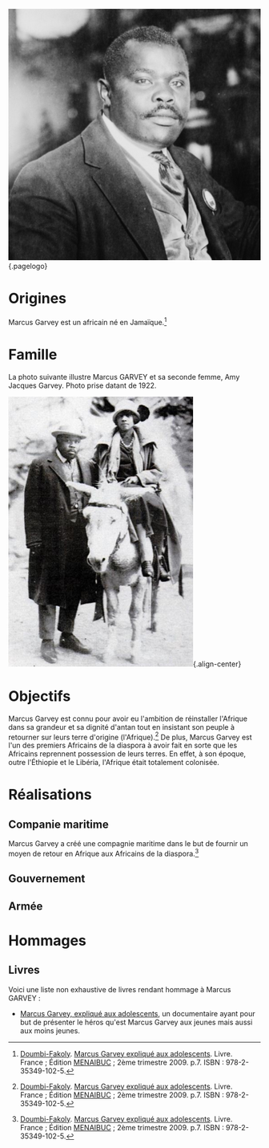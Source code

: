 <!-- TITLE: Marcus Gavey -->
<!-- SUBTITLE: Présentation de Marcus Gavey -->

![Marcus Garvey Portrait](/uploads/personnalite/marcus-garvey-portrait.png "Marcus Garvey Portrait"){.pagelogo}

# Origines
Marcus Garvey est un africain né en Jamaïque.[^1]

# Famille
La photo suivante illustre Marcus GARVEY et sa seconde femme, Amy Jacques Garvey. Photo prise datant de 1922.

![Marcus With Amy Jacques Garvey](/uploads/personnalite/marcus-with-amy-jacques-garvey.png "Marcus Garvey et Amy Jacques Garvey, sa seconde femme, en 1922."){.align-center}

# Objectifs
Marcus Garvey est connu pour avoir eu l'ambition de réinstaller l'Afrique dans sa grandeur et sa dignité d'antan tout en insistant son peuple à retourner sur leurs terre d'origine (l'Afrique).[^1]
De plus, Marcus Garvey est l'un des premiers Africains de la diaspora à avoir fait en sorte que les Africains reprennent possession de leurs terres. En effet, à son époque, outre l'Éthiopie et le Libéria, l'Afrique était totalement colonisée.

# Réalisations
## Companie maritime
Marcus Garvey a créé une compagnie maritime dans le but de fournir un moyen de retour en Afrique aux Africains de la diaspora.[^1]

## Gouvernement

## Armée

# Hommages
## Livres
Voici une liste non exhaustive de livres rendant hommage à Marcus GARVEY :
* [Marcus Garvey, expliqué aux adolescents](/ouvrage/documentaire/marcus-garvey-explique-aux-adolescents), un documentaire ayant pour but de présenter le héros qu'est Marcus Garvey aux jeunes mais aussi aux moins jeunes.


[^1]: [Doumbi-Fakoly](). [Marcus Garvey expliqué aux adolescents](). Livre. France ; Édition [MENAIBUC]() ; 2ème trimestre 2009. p.7. ISBN : 978-2-35349-102-5. 